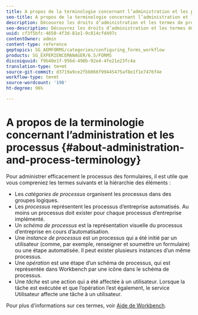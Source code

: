 ```yaml
---
title: A propos de la terminologie concernant l’administration et les processus
seo-title: A propos de la terminologie concernant l’administration et les processus
description: Découvrez les droits d’administration et les termes de processus comme l’instance de processus, le diagramme de processus et le fonctionnement.
seo-description: Découvrez les droits d’administration et les termes de processus comme l’instance de processus, le diagramme de processus et le fonctionnement.
uuid: cf3f5bfc-4650-4f3d-81e1-9c814cfd497c
contentOwner: admin
content-type: reference
geptopics: SG_AEMFORMS/categories/configuring_forms_workflow
products: SG_EXPERIENCEMANAGER/6.5/FORMS
discoiquuid: f9b40e1f-956d-498b-92e4-4fe21e23fc4a
translation-type: tm+mt
source-git-commit: d3719a9ce2fbb066f99445475af8e1f1e7476f4e
workflow-type: tm+mt
source-wordcount: '198'
ht-degree: 96%

---
```



# A propos de la terminologie concernant l’administration et les processus {#about-administration-and-process-terminology}

Pour administrer efficacement le processus des formulaires, il est utile que vous compreniez les termes suivants et la hiérarchie des éléments :

* Les *catégories de processus* organisent les processus dans des groupes logiques.
* Les *processus* représentent les processus d’entreprise automatisés. Au moins un processus doit exister pour chaque processus d’entreprise implémenté.
* Un *schéma de processus* est la représentation visuelle du processus d’entreprise en cours d’automatisation.
* Une *instance de processus* est un processus qui a été initié par un utilisateur (comme, par exemple, renseigner et soumettre un formulaire) ou une étape automatisée. Il peut exister plusieurs instances d’un même processus.
* Une *opération* est une étape d’un schéma de processus, qui est représentée dans Workbench par une icône dans le schéma de processus.
* Une *tâche* est une action qui a été affectée à un utilisateur. Lorsque la tâche est exécutée et que l’opération l’est également, le service Utilisateur affecte une tâche à un utilisateur.

Pour plus d’informations sur ces termes, voir [Aide de Workbench](https://www.adobe.com/go/learn_aemforms_workbench_63).
